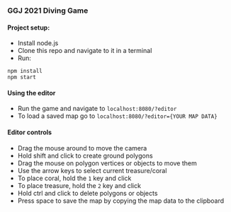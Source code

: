### GGJ 2021 Diving Game

#### Project setup:
 - Install node.js
 - Clone this repo and navigate to it in a terminal
 - Run:
 ```
 npm install
 npm start
 ```

#### Using the editor
 - Run the game and navigate to `localhost:8080/?editor`
 - To load a saved map go to `localhost:8080/?editor={YOUR MAP DATA}`

#### Editor controls
 - Drag the mouse around to move the camera
 - Hold shift and click to create ground polygons
 - Drag the mouse on polygon vertices or objects to move them
 - Use the arrow keys to select current treasure/coral
 - To place coral, hold the `1` key and click
 - To place treasure, hold the `2` key and click
 - Hold ctrl and click to delete polygons or objects
 - Press space to save the map by copying the map data to the clipboard
